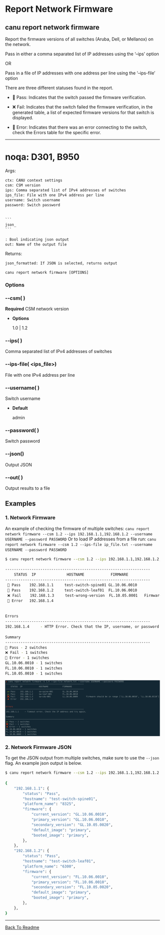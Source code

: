 # Report Network Firmware

## canu report network firmware

Report the firmware versions of all switches (Aruba, Dell, or Mellanox) on the network.

Pass in either a comma separated list of IP addresses using the ‘–ips’ option

OR

Pass in a file of IP addresses with one address per line using the ‘–ips-file’ option

There are three different statuses found in the report.


* 🛶 Pass: Indicates that the switch passed the firmware verification.


* ❌ Fail: Indicates that the switch failed the firmware verification, in the generated table, a list of expected firmware versions for that switch is displayed.


* 🔺 Error: Indicates that there was an error connecting to the switch, check the Errors table for the specific error.


---

# noqa: D301, B950

Args:

    ctx: CANU context settings
    csm: CSM version
    ips: Comma separated list of IPv4 addresses of switches
    ips_file: File with one IPv4 address per line
    username: Switch username
    password: Switch password


    ```
    json_
    ```

    : Bool indicating json output
    out: Name of the output file

Returns:

    json_formatted: If JSON is selected, returns output

```shell
canu report network firmware [OPTIONS]
```

### Options


### --csm( <csm>)
**Required** CSM network version


* **Options**

    1.0 | 1.2



### --ips( <ips>)
Comma separated list of IPv4 addresses of switches


### --ips-file( <ips_file>)
File with one IPv4 address per line


### --username( <username>)
Switch username


* **Default**

    admin



### --password( <password>)
Switch password


### --json()
Output JSON


### --out( <out>)
Output results to a file

## Examples

### 1. Network Firmware

An example of checking the firmware of multiple switches: `canu report network firmware --csm 1.2 --ips 192.168.1.1,192.168.1.2 --username USERNAME --password PASSWORD` Or to load IP addresses from a file run: `canu report network firmware --csm 1.2 --ips-file ip_file.txt --username USERNAME --password PASSWORD`

```bash
$ canu report network firmware --csm 1.2 --ips 192.168.1.1,192.168.1.2,192.168.1.3,192.168.1.4 --username USERNAME --password PASSWORD

------------------------------------------------------------------
    STATUS  IP              HOSTNAME            FIRMWARE
------------------------------------------------------------------
 🛶 Pass    192.168.1.1     test-switch-spine01 GL.10.06.0010
 🛶 Pass    192.168.1.2     test-switch-leaf01  FL.10.06.0010
 ❌ Fail    192.168.1.3     test-wrong-version  FL.10.05.0001   Firmware should be in range ['FL.10.06.0001']
 🔺 Error   192.168.1.4


Errors
------------------------------------------------------------------
192.168.1.4     - HTTP Error. Check that the IP, username, or password

Summary
------------------------------------------------------------------
🛶 Pass - 2 switches
❌ Fail - 1 switches
🔺 Error - 1 switches
GL.10.06.0010 - 1 switches
FL.10.06.0010 - 1 switches
FL.10.05.0010 - 1 switches
```



![image](images/canu_report_network_firmware.png)


### 2. Network Firmware JSON

To get the JSON output from multiple switches, make sure to use the `--json` flag. An example json output is below.

```bash
$ canu report network firmware --csm 1.2 --ips 192.168.1.1,192.168.1.2 --username USERNAME --password PASSWORD --json

{
    "192.168.1.1": {
        "status": "Pass",
        "hostname": "test-switch-spine01",
        "platform_name": "8325",
        "firmware": {
            "current_version": "GL.10.06.0010",
            "primary_version": "GL.10.06.0010",
            "secondary_version": "GL.10.05.0020",
            "default_image": "primary",
            "booted_image": "primary",
        },
    },
    "192.168.1.2": {
        "status": "Pass",
        "hostname": "test-switch-leaf01",
        "platform_name": "6300",
        "firmware": {
            "current_version": "FL.10.06.0010",
            "primary_version": "FL.10.06.0010",
            "secondary_version": "FL.10.05.0020",
            "default_image": "primary",
            "booted_image": "primary",
        },
    },
}
```


---

<a href="/readme.md">Back To Readme</a><br>
